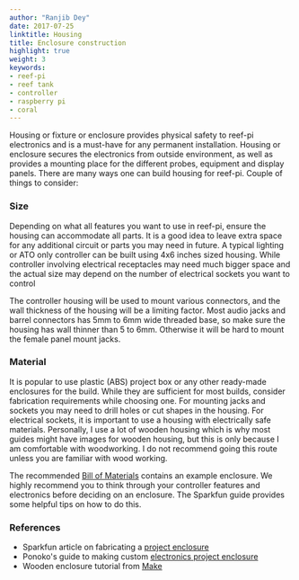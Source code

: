 ```yaml
---
author: "Ranjib Dey"
date: 2017-07-25
linktitle: Housing
title: Enclosure construction
highlight: true
weight: 3
keywords:
- reef-pi
- reef tank
- controller
- raspberry pi
- coral
---
```


Housing or fixture or enclosure provides physical safety to reef-pi electronics and is a must-have for any permanent installation. Housing or enclosure secures the electronics from outside environment, as well as provides a mounting place for the different probes, equipment and display panels. There are many ways one can build housing for reef-pi. Couple of things to consider:

### Size

Depending on what all features you want to use in reef-pi, ensure the housing can accommodate all parts. It is a good idea to leave extra space for any additional circuit or parts you may need in future. A typical lighting or ATO only controller can be built using 4x6 inches sized housing. While controller involving electrical receptacles may need much bigger space and the actual size may depend on the number of electrical sockets you want to control

The controller housing will be used to mount various connectors, and the wall thickness of the housing will be a limiting factor. Most audio jacks and barrel connectors has 5mm to 6mm wide threaded base, so make sure the housing has wall thinner than 5 to 6mm. Otherwise it will be hard to mount the female panel mount jacks.


### Material

It is popular to use plastic (ABS) project box or any other ready-made enclosures for the build. While they are sufficient for most builds, consider fabrication requirements while choosing one. For mounting jacks and sockets you may need to drill holes or cut shapes in the housing. For electrical sockets, it is important to use a housing with electrically safe materials. Personally, I use a lot of wooden housing which is why most guides might have images for wooden housing, but this is only because I am comfortable with woodworking. I do not recommend going this route unless you are familiar with wood working.


The recommended [Bill of Materials](/guides/bom) contains an example enclosure. We highly recommend you to think through your controller features and electronics before deciding on an enclosure. The Sparkfun guide provides some helpful tips on how to do this.


### References

- Sparkfun article on fabricating a [project enclosure](https://www.sparkfun.com/tutorials/38)
- Ponoko's guide to making custom [electronics project enclosure](https://www.ponoko.com/blog/how-to-make/making-enclosures-for-electronics-with-ponoko/)
- Wooden enclosure tutorial from [Make](https://www.youtube.com/watch?v=-vgvXat6GBU)

